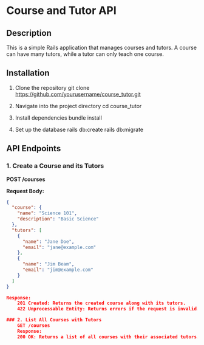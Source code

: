 # Course and Tutor API

## Description

This is a simple Rails application that manages courses and tutors. A course can have many tutors, while a tutor can only teach one course.

## Installation

1. Clone the repository
    git clone https://github.com/yourusername/course_tutor.git

2. Navigate into the project directory
   cd course_tutor

3. Install dependencies
   bundle install

4. Set up the database
    rails db:create
    rails db:migrate

## API Endpoints

### 1. Create a Course and its Tutors

**POST /courses**

**Request Body:**
```json
{
  "course": {
    "name": "Science 101",
    "description": "Basic Science"
  },
  "tutors": [
    {
      "name": "Jane Doe",
      "email": "jane@example.com"
    },
    {
      "name": "Jim Beam",
      "email": "jim@example.com"
    }
  ]
}

Response:
    201 Created: Returns the created course along with its tutors.
    422 Unprocessable Entity: Returns errors if the request is invalid.

### 2. List All Courses with Tutors
    GET /courses
    Response:
    200 OK: Returns a list of all courses with their associated tutors.
